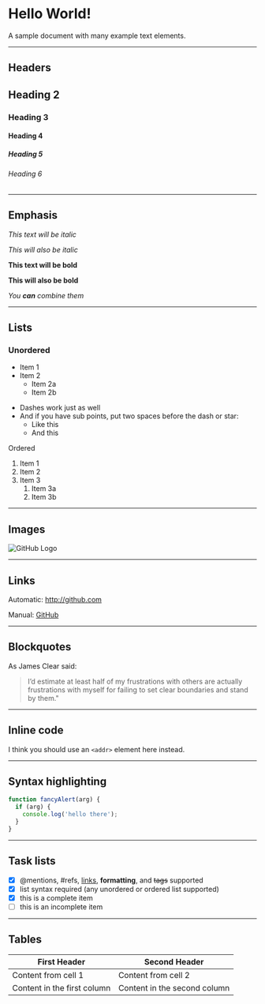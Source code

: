 # Hello World!

A sample document with many example text elements.

---

## Headers

## Heading 2
### Heading 3
#### Heading 4
##### Heading 5
###### Heading 6

---

## Emphasis

*This text will be italic*

_This will also be italic_

**This text will be bold**

__This will also be bold__

_You **can** combine them_

---

## Lists

### Unordered

* Item 1
* Item 2
  * Item 2a
  * Item 2b

- Dashes work just as well
- And if you have sub points, put two spaces before the dash or star:
  - Like this
  - And this

Ordered

1. Item 1
1. Item 2
1. Item 3
   1. Item 3a
   1. Item 3b

---

## Images

![GitHub Logo](https://cdn.iconscout.com/icon/free/png-256/github-163-761603.png)

---

## Links

Automatic: http://github.com

Manual: [GitHub](http://github.com)

---

## Blockquotes

As James Clear said:

> I’d estimate at least half of my frustrations with others are actually frustrations with myself for failing to set clear boundaries and stand by them."

---

## Inline code

I think you should use an `<addr>` element here instead.

---

## Syntax highlighting

```javascript
function fancyAlert(arg) {
  if (arg) {
    console.log('hello there');
  }
}
```

---

## Task lists

- [x] @mentions, #refs, [links](), **formatting**, and <del>tags</del> supported
- [x] list syntax required (any unordered or ordered list supported)
- [x] this is a complete item
- [ ] this is an incomplete item

---

## Tables

First Header | Second Header
------------ | -------------
Content from cell 1 | Content from cell 2
Content in the first column | Content in the second column